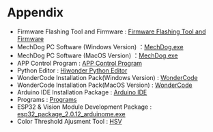 # Appendix

* Firmware Flashing Tool and Firmware : [Firmware Flashing Tool and Firmware]()
* MechDog PC Software (Windows Version) ：[MechDog.exe]()
* MechDog PC Software (MacOS Version) ：[MechDog.exe]()
* APP Control Program : [APP Control Program]()
* Python Editor : [Hiwonder Python Editor]()
* WonderCode Installation Pack(Windows Version)  : [WonderCode]()
* WonderCode Installation Pack(MacOS Version)  : [WonderCode]()
* Arduino IDE Installation Package : [Arduino IDE]()
* Programs : [Programs]()
* ESP32 & Vision Module Development Package : [esp32_package_2.0.12_arduinome.exe]()
* Color Threshold Ajusment Tool : [HSV]()